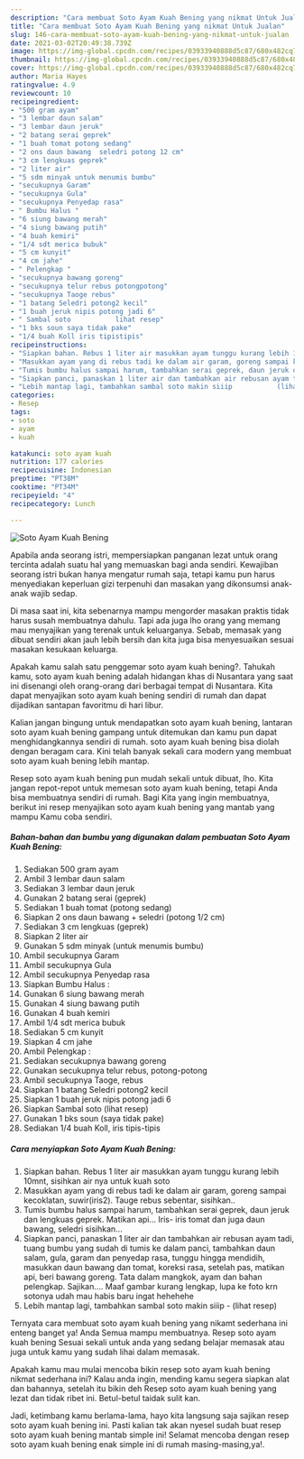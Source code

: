 ```yaml
---
description: "Cara membuat Soto Ayam Kuah Bening yang nikmat Untuk Jualan"
title: "Cara membuat Soto Ayam Kuah Bening yang nikmat Untuk Jualan"
slug: 146-cara-membuat-soto-ayam-kuah-bening-yang-nikmat-untuk-jualan
date: 2021-03-02T20:49:38.739Z
image: https://img-global.cpcdn.com/recipes/03933940888d5c87/680x482cq70/soto-ayam-kuah-bening-foto-resep-utama.jpg
thumbnail: https://img-global.cpcdn.com/recipes/03933940888d5c87/680x482cq70/soto-ayam-kuah-bening-foto-resep-utama.jpg
cover: https://img-global.cpcdn.com/recipes/03933940888d5c87/680x482cq70/soto-ayam-kuah-bening-foto-resep-utama.jpg
author: Maria Hayes
ratingvalue: 4.9
reviewcount: 10
recipeingredient:
- "500 gram ayam"
- "3 lembar daun salam"
- "3 lembar daun jeruk"
- "2 batang serai geprek"
- "1 buah tomat potong sedang"
- "2 ons daun bawang  seledri potong 12 cm"
- "3 cm lengkuas geprek"
- "2 liter air"
- "5 sdm minyak untuk menumis bumbu"
- "secukupnya Garam"
- "secukupnya Gula"
- "secukupnya Penyedap rasa"
- " Bumbu Halus "
- "6 siung bawang merah"
- "4 siung bawang putih"
- "4 buah kemiri"
- "1/4 sdt merica bubuk"
- "5 cm kunyit"
- "4 cm jahe"
- " Pelengkap "
- "secukupnya bawang goreng"
- "secukupnya telur rebus potongpotong"
- "secukupnya Taoge rebus"
- "1 batang Seledri potong2 kecil"
- "1 buah jeruk nipis potong jadi 6"
- " Sambal soto           lihat resep"
- "1 bks soun saya tidak pake"
- "1/4 buah Koll iris tipistipis"
recipeinstructions:
- "Siapkan bahan. Rebus 1 liter air masukkan ayam tunggu kurang lebih 10mnt, sisihkan air nya untuk kuah soto"
- "Masukkan ayam yang di rebus tadi ke dalam air garam, goreng sampai kecoklatan, suwir(iris2). Tauge rebus sebentar, sisihkan.."
- "Tumis bumbu halus sampai harum, tambahkan serai geprek, daun jeruk dan lengkuas geprek. Matikan api... Iris- iris tomat dan juga daun bawang, seledri sisihkan..."
- "Siapkan panci, panaskan 1 liter air dan tambahkan air rebusan ayam tadi, tuang bumbu yang sudah di tumis ke dalam panci, tambahkan daun salam, gula, garam dan penyedap rasa, tunggu hingga mendidih, masukkan daun bawang dan tomat, koreksi rasa, setelah pas, matikan api, beri bawang goreng. Tata dalam mangkok, ayam dan bahan pelengkap. Sajikan.... Maaf gambar kurang lengkap, lupa ke foto krn sotonya udah mau habis baru ingat hehehehe"
- "Lebih mantap lagi, tambahkan sambal soto makin siiip           (lihat resep)"
categories:
- Resep
tags:
- soto
- ayam
- kuah

katakunci: soto ayam kuah 
nutrition: 177 calories
recipecuisine: Indonesian
preptime: "PT38M"
cooktime: "PT34M"
recipeyield: "4"
recipecategory: Lunch

---
```



![Soto Ayam Kuah Bening](https://img-global.cpcdn.com/recipes/03933940888d5c87/680x482cq70/soto-ayam-kuah-bening-foto-resep-utama.jpg)

Apabila anda seorang istri, mempersiapkan panganan lezat untuk orang tercinta adalah suatu hal yang memuaskan bagi anda sendiri. Kewajiban seorang istri bukan hanya mengatur rumah saja, tetapi kamu pun harus menyediakan keperluan gizi terpenuhi dan masakan yang dikonsumsi anak-anak wajib sedap.

Di masa  saat ini, kita sebenarnya mampu mengorder masakan praktis tidak harus susah membuatnya dahulu. Tapi ada juga lho orang yang memang mau menyajikan yang terenak untuk keluarganya. Sebab, memasak yang dibuat sendiri akan jauh lebih bersih dan kita juga bisa menyesuaikan sesuai masakan kesukaan keluarga. 



Apakah kamu salah satu penggemar soto ayam kuah bening?. Tahukah kamu, soto ayam kuah bening adalah hidangan khas di Nusantara yang saat ini disenangi oleh orang-orang dari berbagai tempat di Nusantara. Kita dapat menyajikan soto ayam kuah bening sendiri di rumah dan dapat dijadikan santapan favoritmu di hari libur.

Kalian jangan bingung untuk mendapatkan soto ayam kuah bening, lantaran soto ayam kuah bening gampang untuk ditemukan dan kamu pun dapat menghidangkannya sendiri di rumah. soto ayam kuah bening bisa diolah dengan beragam cara. Kini telah banyak sekali cara modern yang membuat soto ayam kuah bening lebih mantap.

Resep soto ayam kuah bening pun mudah sekali untuk dibuat, lho. Kita jangan repot-repot untuk memesan soto ayam kuah bening, tetapi Anda bisa membuatnya sendiri di rumah. Bagi Kita yang ingin membuatnya, berikut ini resep menyajikan soto ayam kuah bening yang mantab yang mampu Kamu coba sendiri.

<!--inarticleads1-->

##### Bahan-bahan dan bumbu yang digunakan dalam pembuatan Soto Ayam Kuah Bening:

1. Sediakan 500 gram ayam
1. Ambil 3 lembar daun salam
1. Sediakan 3 lembar daun jeruk
1. Gunakan 2 batang serai (geprek)
1. Sediakan 1 buah tomat (potong sedang)
1. Siapkan 2 ons daun bawang + seledri (potong 1/2 cm)
1. Sediakan 3 cm lengkuas (geprek)
1. Siapkan 2 liter air
1. Gunakan 5 sdm minyak (untuk menumis bumbu)
1. Ambil secukupnya Garam
1. Ambil secukupnya Gula
1. Ambil secukupnya Penyedap rasa
1. Siapkan  Bumbu Halus :
1. Gunakan 6 siung bawang merah
1. Gunakan 4 siung bawang putih
1. Gunakan 4 buah kemiri
1. Ambil 1/4 sdt merica bubuk
1. Sediakan 5 cm kunyit
1. Siapkan 4 cm jahe
1. Ambil  Pelengkap :
1. Sediakan secukupnya bawang goreng
1. Gunakan secukupnya telur rebus, potong-potong
1. Ambil secukupnya Taoge, rebus
1. Siapkan 1 batang Seledri potong2 kecil
1. Siapkan 1 buah jeruk nipis potong jadi 6
1. Siapkan  Sambal soto           (lihat resep)
1. Gunakan 1 bks soun (saya tidak pake)
1. Sediakan 1/4 buah Koll, iris tipis-tipis




<!--inarticleads2-->

##### Cara menyiapkan Soto Ayam Kuah Bening:

1. Siapkan bahan. Rebus 1 liter air masukkan ayam tunggu kurang lebih 10mnt, sisihkan air nya untuk kuah soto
1. Masukkan ayam yang di rebus tadi ke dalam air garam, goreng sampai kecoklatan, suwir(iris2). Tauge rebus sebentar, sisihkan..
1. Tumis bumbu halus sampai harum, tambahkan serai geprek, daun jeruk dan lengkuas geprek. Matikan api... Iris- iris tomat dan juga daun bawang, seledri sisihkan...
1. Siapkan panci, panaskan 1 liter air dan tambahkan air rebusan ayam tadi, tuang bumbu yang sudah di tumis ke dalam panci, tambahkan daun salam, gula, garam dan penyedap rasa, tunggu hingga mendidih, masukkan daun bawang dan tomat, koreksi rasa, setelah pas, matikan api, beri bawang goreng. Tata dalam mangkok, ayam dan bahan pelengkap. Sajikan.... Maaf gambar kurang lengkap, lupa ke foto krn sotonya udah mau habis baru ingat hehehehe
1. Lebih mantap lagi, tambahkan sambal soto makin siiip -           (lihat resep)




Ternyata cara membuat soto ayam kuah bening yang nikamt sederhana ini enteng banget ya! Anda Semua mampu membuatnya. Resep soto ayam kuah bening Sesuai sekali untuk anda yang sedang belajar memasak atau juga untuk kamu yang sudah lihai dalam memasak.

Apakah kamu mau mulai mencoba bikin resep soto ayam kuah bening nikmat sederhana ini? Kalau anda ingin, mending kamu segera siapkan alat dan bahannya, setelah itu bikin deh Resep soto ayam kuah bening yang lezat dan tidak ribet ini. Betul-betul taidak sulit kan. 

Jadi, ketimbang kamu berlama-lama, hayo kita langsung saja sajikan resep soto ayam kuah bening ini. Pasti kalian tak akan nyesel sudah buat resep soto ayam kuah bening mantab simple ini! Selamat mencoba dengan resep soto ayam kuah bening enak simple ini di rumah masing-masing,ya!.

